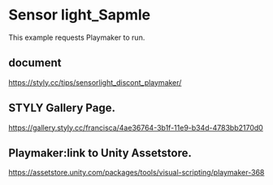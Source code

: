 # Sensor light_Sapmle
This example requests Playmaker to run.

## document
https://styly.cc/tips/sensorlight_discont_playmaker/

## STYLY Gallery Page.
https://gallery.styly.cc/francisca/4ae36764-3b1f-11e9-b34d-4783bb2170d0

## Playmaker:link to Unity Assetstore.
https://assetstore.unity.com/packages/tools/visual-scripting/playmaker-368
